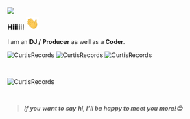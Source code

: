 <img align="left" src="https://s6.jpg.cm/2021/11/01/ICHljk.png">

### Hiiiii!  <img src="https://raw.githubusercontent.com/ABSphreak/ABSphreak/master/gifs/Hi.gif" width="30px">

I am an **DJ / Producer** as well as a **Coder**.

![CurtisRecords](https://img.shields.io/badge/CurtisRecords-Curtis.CN-000000?style=flat&labelColor=000000&color=000000)
![CurtisRecords](https://img.shields.io/badge/Visual%20Studio-Code-000000?style=flat&labelColor=000000&color=000000)
![CurtisRecords](https://img.shields.io/badge/Lisence-Apache2.0%20%2F%20ANTI%20996-000000?style=flat&labelColor=000000&color=000000)

<br>

![CurtisRecords](https://github-readme-stats.vercel.app/api?username=curtisrecords&count_private=true&show_icons=true&theme=radical)

<br>

> ***If you want to say hi, I'll be happy to meet you more!😊***
